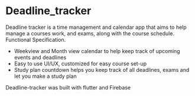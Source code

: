 # Deadline_tracker
Deadline tracker  is a time management and calendar app that aims to help manage a courses work, and exams, along with the course 
schedule. 
Functional Specification.
+ Weekview and Month view calendar to help keep track of upcoming events and deadlines
+ Easy to use UI/UX, customized for easy course set-up 
+ Study plan countdown helps you keep track of all deadlines, exams and let you make a study plan

Deadline-tracker was built with flutter and Firebase
